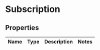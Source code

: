 # Subscription

## Properties
Name | Type | Description | Notes
------------ | ------------- | ------------- | -------------
